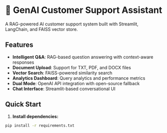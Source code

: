 # 🤖 GenAI Customer Support Assistant

A RAG-powered AI customer support system built with Streamlit, LangChain, and FAISS vector store.

## Features

- **Intelligent Q&A**: RAG-based question answering with context-aware responses  
- **Document Upload**: Support for TXT, PDF, and DOCX files  
- **Vector Search**: FAISS-powered similarity search  
- **Analytics Dashboard**: Query analytics and performance metrics  
- **Dual Mode**: OpenAI API integration with open-source fallback  
- **Chat Interface**: Streamlit-based conversational UI

## Quick Start

1. **Install dependencies:**
```bash
pip install -r requirements.txt

